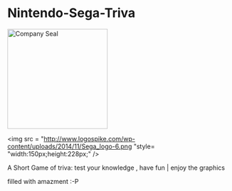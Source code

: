 # Nintendo-Sega-Triva

<img src = "https://upload.wikimedia.org/wikipedia/commons/thumb/b/b6/Original_Nintendo_Seal_of_Quality_emblem.svg/2000px-Original_Nintendo_Seal_of_Quality_emblem.svg.png" alt="Company Seal" style="width:225px;height:225px;" />


<img src = "http://www.logospike.com/wp-content/uploads/2014/11/Sega_logo-6.png "style= "width:150px;height:228px;" />

A Short Game of triva: test your knowledge , have fun | enjoy the graphics



filled with amazment :-P
